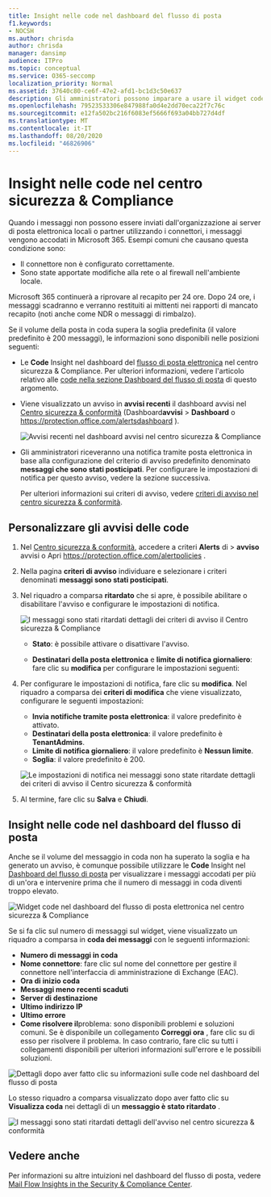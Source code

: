```yaml
---
title: Insight nelle code nel dashboard del flusso di posta
f1.keywords:
- NOCSH
ms.author: chrisda
author: chrisda
manager: dansimp
audience: ITPro
ms.topic: conceptual
ms.service: O365-seccomp
localization_priority: Normal
ms.assetid: 37640c80-ce6f-47e2-afd1-bc1d3c50e637
description: Gli amministratori possono imparare a usare il widget code nel dashboard del flusso di posta nel centro sicurezza & conformità per monitorare il flusso di posta non riuscito nelle loro organizzazioni locali o partner su connettori in uscita.
ms.openlocfilehash: 79523533306e847988fa0d4e2dd70eca22f7c76c
ms.sourcegitcommit: e12fa502bc216f6083ef5666f693a04bb727d4df
ms.translationtype: MT
ms.contentlocale: it-IT
ms.lasthandoff: 08/20/2020
ms.locfileid: "46826906"
---
```

# <a name="queues-insight-in-the-security--compliance-center"></a>Insight nelle code nel centro sicurezza & Compliance

Quando i messaggi non possono essere inviati dall'organizzazione ai server di posta elettronica locali o partner utilizzando i connettori, i messaggi vengono accodati in Microsoft 365. Esempi comuni che causano questa condizione sono:

- Il connettore non è configurato correttamente.
- Sono state apportate modifiche alla rete o al firewall nell'ambiente locale.

Microsoft 365 continuerà a riprovare al recapito per 24 ore. Dopo 24 ore, i messaggi scadranno e verranno restituiti ai mittenti nei rapporti di mancato recapito (noti anche come NDR o messaggi di rimbalzo).

Se il volume della posta in coda supera la soglia predefinita (il valore predefinito è 200 messaggi), le informazioni sono disponibili nelle posizioni seguenti:

- Le **Code** Insight nel dashboard del [flusso di posta elettronica](mail-flow-insights-v2.md) nel centro sicurezza & Compliance. Per ulteriori informazioni, vedere l'articolo relativo alle [code nella sezione Dashboard del flusso di posta](#queues-insight-in-the-mail-flow-dashboard) di questo argomento.
  
- Viene visualizzato un avviso in **avvisi recenti** il dashboard avvisi nel [Centro sicurezza & conformità](https://protection.office.com) (Dashboard**avvisi** \> **Dashboard** o <https://protection.office.com/alertsdashboard> ).

  ![Avvisi recenti nel dashboard avvisi nel centro sicurezza & Compliance](../../media/mfi-queued-messages-alert.png)

- Gli amministratori riceveranno una notifica tramite posta elettronica in base alla configurazione del criterio di avviso predefinito denominato **messaggi che sono stati posticipati**. Per configurare le impostazioni di notifica per questo avviso, vedere la sezione successiva.

  Per ulteriori informazioni sui criteri di avviso, vedere [criteri di avviso nel centro sicurezza & conformità](../../compliance/alert-policies.md).

## <a name="customize-queue-alerts"></a>Personalizzare gli avvisi delle code

1. Nel [Centro sicurezza & conformità](https://protection.office.com), accedere a criteri **Alerts** di \> **avviso** avvisi o Apri <https://protection.office.com/alertpolicies> .

2. Nella pagina **criteri di avviso** individuare e selezionare i criteri denominati **messaggi sono stati posticipati**.

3. Nel riquadro a comparsa **ritardato** che si apre, è possibile abilitare o disabilitare l'avviso e configurare le impostazioni di notifica.

   ![I messaggi sono stati ritardati dettagli dei criteri di avviso il Centro sicurezza & Compliance](../../media/mfi-queued-messages-alert-policy.png)

   - **Stato**: è possibile attivare o disattivare l'avviso.

   - **Destinatari della posta elettronica** e **limite di notifica giornaliero**: fare clic su **modifica** per configurare le impostazioni seguenti:

4. Per configurare le impostazioni di notifica, fare clic su **modifica**. Nel riquadro a comparsa dei **criteri di modifica** che viene visualizzato, configurare le seguenti impostazioni:

   - **Invia notifiche tramite posta elettronica**: il valore predefinito è attivato.
   - **Destinatari della posta elettronica**: il valore predefinito è **TenantAdmins**.
   - **Limite di notifica giornaliero**: il valore predefinito è **Nessun limite**.
   - **Soglia**: il valore predefinito è 200.

   ![Le impostazioni di notifica nei messaggi sono state ritardate dettagli dei criteri di avviso il Centro sicurezza & conformità](../../media/mfi-queued-messages-alert-policy-notification-settings.png)

5. Al termine, fare clic su **Salva** e **Chiudi**.

## <a name="queues-insight-in-the-mail-flow-dashboard"></a>Insight nelle code nel dashboard del flusso di posta

Anche se il volume del messaggio in coda non ha superato la soglia e ha generato un avviso, è comunque possibile utilizzare le **Code** Insight nel [Dashboard del flusso di posta](mail-flow-insights-v2.md) per visualizzare i messaggi accodati per più di un'ora e intervenire prima che il numero di messaggi in coda diventi troppo elevato.

![Widget code nel dashboard del flusso di posta elettronica nel centro sicurezza & Compliance](../../media/mfi-queues-widget.png)

Se si fa clic sul numero di messaggi sul widget, viene visualizzato un riquadro a comparsa in **coda dei messaggi** con le seguenti informazioni:

- **Numero di messaggi in coda**
- **Nome connettore**: fare clic sul nome del connettore per gestire il connettore nell'interfaccia di amministrazione di Exchange (EAC).
- **Ora di inizio coda**
- **Messaggi meno recenti scaduti**
- **Server di destinazione**
- **Ultimo indirizzo IP**
- **Ultimo errore**
- **Come risolvere il**problema: sono disponibili problemi e soluzioni comuni. Se è disponibile un collegamento **Correggi ora** , fare clic su di esso per risolvere il problema. In caso contrario, fare clic su tutti i collegamenti disponibili per ulteriori informazioni sull'errore e le possibili soluzioni.

![Dettagli dopo aver fatto clic su informazioni sulle code nel dashboard del flusso di posta](../../media/mfi-queues-details.png)

Lo stesso riquadro a comparsa visualizzato dopo aver fatto clic su **Visualizza coda** nei dettagli di un **messaggio è stato ritardato** .

![I messaggi sono stati ritardati dettagli dell'avviso nel centro sicurezza & conformità](../../media/mfi-queued-messages-alert-details.png)

## <a name="see-also"></a>Vedere anche

Per informazioni su altre intuizioni nel dashboard del flusso di posta, vedere [Mail Flow Insights in the Security & Compliance Center](mail-flow-insights-v2.md).
